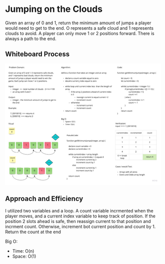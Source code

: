 # Jumping on the Clouds

Given an array of 0 and 1, return the minimum amount of jumps a player would need to get to the end. O represents a safe cloud and 1 represents clouds to avoid. A player can only move 1 or 2 positions forward. There is always a path to the end.

## Whiteboard Process

![Jumping on the Clouds](jumping_on_clouds.jpg)

## Approach and Efficiency

I utilized two variables and a loop. A count variable incrmented when the player moves, and a current index variable to keep track of position. If the position 2 slots ahead is safe, then reassign current to that position and incrment count. Otherwise, increment bot current position and count by 1. Return the count at the end

Big O:

- Time: O(n)
- Space: O(1)
